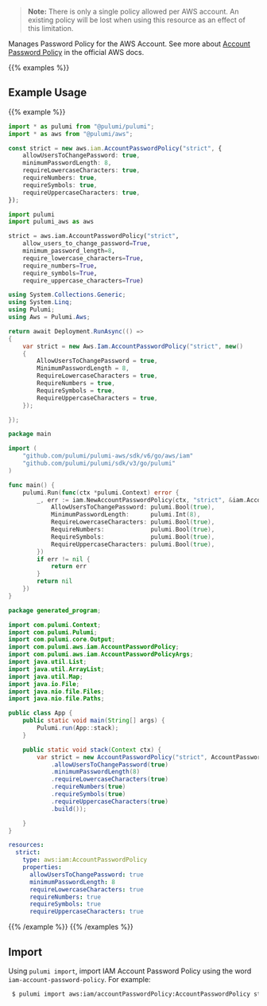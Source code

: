 > **Note:** There is only a single policy allowed per AWS account. An existing policy will be lost when using this resource as an effect of this limitation.

Manages Password Policy for the AWS Account.
See more about [Account Password Policy](http://docs.aws.amazon.com/IAM/latest/UserGuide/id_credentials_passwords_account-policy.html)
in the official AWS docs.

{{% examples %}}
## Example Usage
{{% example %}}

```typescript
import * as pulumi from "@pulumi/pulumi";
import * as aws from "@pulumi/aws";

const strict = new aws.iam.AccountPasswordPolicy("strict", {
    allowUsersToChangePassword: true,
    minimumPasswordLength: 8,
    requireLowercaseCharacters: true,
    requireNumbers: true,
    requireSymbols: true,
    requireUppercaseCharacters: true,
});
```
```python
import pulumi
import pulumi_aws as aws

strict = aws.iam.AccountPasswordPolicy("strict",
    allow_users_to_change_password=True,
    minimum_password_length=8,
    require_lowercase_characters=True,
    require_numbers=True,
    require_symbols=True,
    require_uppercase_characters=True)
```
```csharp
using System.Collections.Generic;
using System.Linq;
using Pulumi;
using Aws = Pulumi.Aws;

return await Deployment.RunAsync(() => 
{
    var strict = new Aws.Iam.AccountPasswordPolicy("strict", new()
    {
        AllowUsersToChangePassword = true,
        MinimumPasswordLength = 8,
        RequireLowercaseCharacters = true,
        RequireNumbers = true,
        RequireSymbols = true,
        RequireUppercaseCharacters = true,
    });

});
```
```go
package main

import (
	"github.com/pulumi/pulumi-aws/sdk/v6/go/aws/iam"
	"github.com/pulumi/pulumi/sdk/v3/go/pulumi"
)

func main() {
	pulumi.Run(func(ctx *pulumi.Context) error {
		_, err := iam.NewAccountPasswordPolicy(ctx, "strict", &iam.AccountPasswordPolicyArgs{
			AllowUsersToChangePassword: pulumi.Bool(true),
			MinimumPasswordLength:      pulumi.Int(8),
			RequireLowercaseCharacters: pulumi.Bool(true),
			RequireNumbers:             pulumi.Bool(true),
			RequireSymbols:             pulumi.Bool(true),
			RequireUppercaseCharacters: pulumi.Bool(true),
		})
		if err != nil {
			return err
		}
		return nil
	})
}
```
```java
package generated_program;

import com.pulumi.Context;
import com.pulumi.Pulumi;
import com.pulumi.core.Output;
import com.pulumi.aws.iam.AccountPasswordPolicy;
import com.pulumi.aws.iam.AccountPasswordPolicyArgs;
import java.util.List;
import java.util.ArrayList;
import java.util.Map;
import java.io.File;
import java.nio.file.Files;
import java.nio.file.Paths;

public class App {
    public static void main(String[] args) {
        Pulumi.run(App::stack);
    }

    public static void stack(Context ctx) {
        var strict = new AccountPasswordPolicy("strict", AccountPasswordPolicyArgs.builder()        
            .allowUsersToChangePassword(true)
            .minimumPasswordLength(8)
            .requireLowercaseCharacters(true)
            .requireNumbers(true)
            .requireSymbols(true)
            .requireUppercaseCharacters(true)
            .build());

    }
}
```
```yaml
resources:
  strict:
    type: aws:iam:AccountPasswordPolicy
    properties:
      allowUsersToChangePassword: true
      minimumPasswordLength: 8
      requireLowercaseCharacters: true
      requireNumbers: true
      requireSymbols: true
      requireUppercaseCharacters: true
```
{{% /example %}}
{{% /examples %}}

## Import

Using `pulumi import`, import IAM Account Password Policy using the word `iam-account-password-policy`. For example:

```sh
 $ pulumi import aws:iam/accountPasswordPolicy:AccountPasswordPolicy strict iam-account-password-policy
```
 